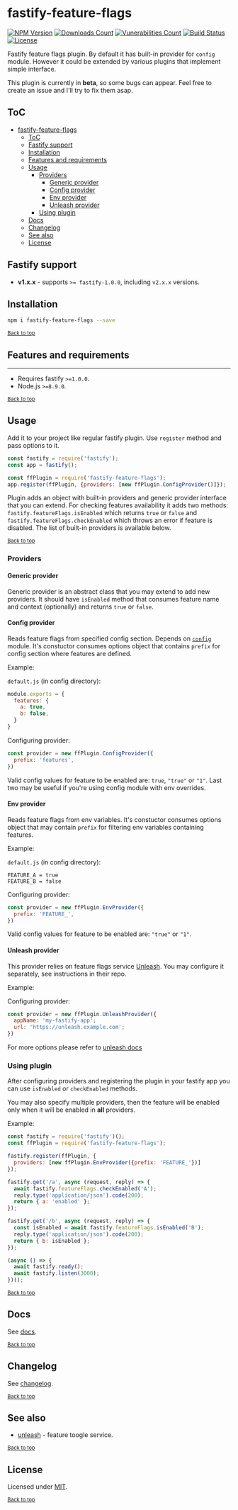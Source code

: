 # fastify-feature-flags

[![NPM Version](https://img.shields.io/npm/v/fastify-feature-flags.svg)](https://www.npmjs.com/package/fastify-feature-flags)
[![Downloads Count](https://img.shields.io/npm/dm/fastify-feature-flags.svg)](https://www.npmjs.com/package/fastify-feature-flags)
[![Vunerabilities Count](https://snyk.io/test/npm/fastify-feature-flags/badge.svg)](https://www.npmjs.com/package/fastify-feature-flags)
[![Build Status](https://gitlab.com/m03geek/fastify-feature-flags/badges/master/pipeline.svg)](https://gitlab.com/m03geek/fastify-feature-flags/commits/master)
[![License](https://img.shields.io/npm/l/fastify-feature-flags.svg)](https://gitlab.com/m03geek/fastify-feature-flags/blob/master/LICENSE)
<!-- [![Coverage Status](https://gitlab.com/m03geek/fastify-feature-flags/badges/master/coverage.svg)](https://gitlab.com/m03geek/fastify-feature-flags/commits/master) -->

Fastify feature flags plugin. By default it has built-in provider for `config` module. However it could be extended by various plugins that implement simple interface.

This plugin is currently in **beta**, so some bugs can appear. Feel free to create an issue and I'll try to fix them asap.

## ToC
- [fastify-feature-flags](#fastify-feature-flags)
  - [ToC](#toc)
  - [Fastify support](#fastify-support)
  - [Installation](#installation)
  - [Features and requirements](#features-and-requirements)
  - [Usage](#usage)
    - [Providers](#providers)
      - [Generic provider](#generic-provider)
      - [Config provider](#config-provider)
      - [Env provider](#env-provider)
      - [Unleash provider](#unleash-provider)
    - [Using plugin](#using-plugin)
  - [Docs](#docs)
  - [Changelog](#changelog)
  - [See also](#see-also)
  - [License](#license)

## Fastify support

- **v1.x.x** - supports `>= fastify-1.0.0`, including `v2.x.x` versions.

## Installation

```sh
npm i fastify-feature-flags --save
```

<sub>[Back to top](#toc)</sub>

## Features and requirements

--- 

* Requires fastify `>=1.0.0`.
* Node.js `>=8.9.0`.

<sub>[Back to top](#toc)</sub>

## Usage

Add it to your project like regular fastify plugin. Use `register` method and pass options to it.

```js
const fastify = require('fastify');
const app = fastify();

const ffPlugin = require('fastify-feature-flags');
app.register(ffPlugin, {providers: [new ffPlugin.ConfigProvider()]});
```

Plugin adds an object with built-in providers and generic provider interface that you can extend. For checking features availability it adds two methods: `fastify.featureFlags.isEnabled` which returns `true` or `false` and `fastify.featureFlags.checkEnabled` which throws an error if feature is disabled. The list of built-in providers is available below.

<sub>[Back to top](#toc)</sub>

### Providers

#### Generic provider

Generic provider is an abstract class that you may extend to add new providers. It should have `isEnabled` method that consumes feature name and context (optionally) and returns `true` or `false`.

#### Config provider

Reads feature flags from specified config section. Depends on [`config`](https://www.npmjs.com/package/config) module. It's constuctor consumes options object that contains `prefix` for config section where features are defined.

Example:

`default.js` (in config directory):
```js
module.exports = {
  features: {
    a: true,
    b: false,
  }
}
```

Configuring provider:
```js
const provider = new ffPlugin.ConfigProvider({
  prefix: 'features',
})
```

Valid config values for feature to be enabled are: `true`, `"true"` or `"1"`. Last two may be useful if you're using config module with env overrides. 

#### Env provider

Reads feature flags from env variables. It's constuctor consumes options object that may contain `prefix` for filtering env variables containing features.

Example:

`default.js` (in config directory):
```.env
FEATURE_A = true
FEATURE_B = false
```

Configuring provider:
```js
const provider = new ffPlugin.EnvProvider({
  prefix: 'FEATURE_',
})
```

Valid config values for feature to be enabled are: `"true"` or `"1"`. 

#### Unleash provider

This provider relies on feature flags service [Unleash](https://github.com/Unleash/unleash). You may configure it separately, see instructions in their repo.

Example:

Configuring provider:
```js
const provider = new ffPlugin.UnleashProvider({
  appName: 'my-fastify-app';
  url: 'https://unleash.example.com';
})
```

For more options please refer to [unleash docs](https://github.com/unleash/unleash-client-node#advanced-usage)

### Using plugin

After configuring providers and registering the plugin in your fastify app you can use `isEnabled` or `checkEnabled` methods.

You may also specify multiple providers, then the feature will be enabled only when it will be enabled in **all** providers.

Example: 

```js
const fastify = require('fastify')();
const ffPlugin = require('fastify-feature-flags');

fastify.register(ffPlugin, {
  providers: [new ffPlugin.EnvProvider({prefix: 'FEATURE_'})]
});

fastify.get('/a', async (request, reply) => {
  await fastify.featureFlags.checkEnabled('A');
  reply.type('application/json').code(200);
  return { a: 'enabled' };
});

fastify.get('/b', async (request, reply) => {
  const isEnabled = await fastify.featureFlags.isEnabled('B');
  reply.type('application/json').code(200);
  return { b: isEnabled };
});

(async () => {
  await fastify.ready();
  await fastify.listen(3000);
})();
```

<sub>[Back to top](#toc)</sub>

## Docs

See [docs](docs/README.md).

<sub>[Back to top](#toc)</sub>

## Changelog

See [changelog](CHANGELOG.md).

<sub>[Back to top](#toc)</sub>

## See also

* [unleash](https://github.com/Unleash/unleash) - feature toogle service.

<sub>[Back to top](#toc)</sub>

## License

Licensed under [MIT](./LICENSE).

<sub>[Back to top](#toc)</sub>
